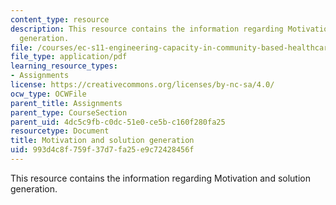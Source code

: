 ```yaml
---
content_type: resource
description: This resource contains the information regarding Motivation and solution
  generation.
file: /courses/ec-s11-engineering-capacity-in-community-based-healthcare-fall-2005/993d4c8f759f37d7fa25e9c72428456f_MITEC_S11F05_link_motivation.pdf
file_type: application/pdf
learning_resource_types:
- Assignments
license: https://creativecommons.org/licenses/by-nc-sa/4.0/
ocw_type: OCWFile
parent_title: Assignments
parent_type: CourseSection
parent_uid: 4dc5c9fb-c0dc-51e0-ce5b-c160f280fa25
resourcetype: Document
title: Motivation and solution generation
uid: 993d4c8f-759f-37d7-fa25-e9c72428456f
---
```

This resource contains the information regarding Motivation and solution generation.